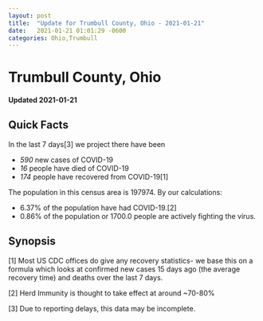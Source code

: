 ```yaml
---
layout: post
title:  "Update for Trumbull County, Ohio - 2021-01-21"
date:   2021-01-21 01:01:29 -0600
categories: Ohio,Trumbull
---
```


# Trumbull County, Ohio
#### Updated 2021-01-21

## Quick Facts

In the last 7 days[3] we project there have been
- *590* new cases of COVID-19
- *16* people have died of COVID-19
- *174* people have recovered from COVID-19[1]

The population in this census area is 197974. By our calculations:
- 6.37% of the population have had COVID-19.[2]
- 0.86% of the population or 1700.0 people are actively fighting the virus.

## Synopsis




[1] Most US CDC offices do give any recovery statistics- we base this on a formula which looks at confirmed new cases
15 days ago (the average recovery time) and deaths over the last 7 days.

[2] Herd Immunity is thought to take effect at around ~70-80%

[3] Due to reporting delays, this data may be incomplete.
 
    